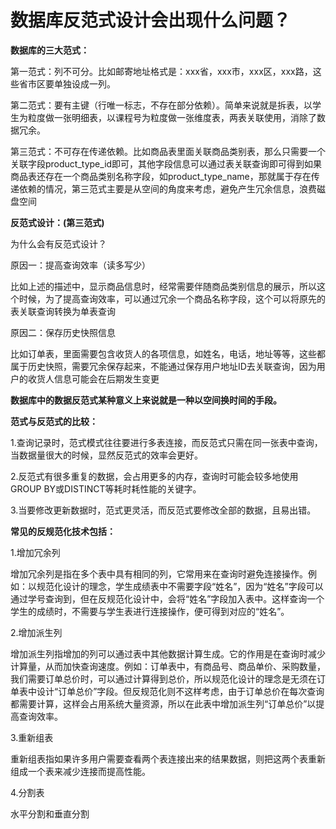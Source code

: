 # 数据库反范式设计会出现什么问题？

**数据库的三大范式：**

第一范式：列不可分。比如邮寄地址格式是：xxx省，xxx市，xxx区，xxx路，这些省市区要单独设成一列。

第二范式：要有主键（行唯一标志，不存在部分依赖）。简单来说就是拆表，以学生为粒度做一张明细表，以课程号为粒度做一张维度表，两表关联使用，消除了数据冗余。

第三范式：不可存在传递依赖。比如商品表里面关联商品类别表，那么只需要一个关联字段product_type_id即可，其他字段信息可以通过表关联查询即可得到如果商品表还存在一个商品类别名称字段，如product_type_name，那就属于存在传递依赖的情况，第三范式主要是从空间的角度来考虑，避免产生冗余信息，浪费磁盘空间

**反范式设计：(第三范式)**

为什么会有反范式设计？

原因一：提高查询效率（读多写少） 

比如上述的描述中，显示商品信息时，经常需要伴随商品类别信息的展示，所以这个时候，为了提高查询效率，可以通过冗余一个商品名称字段，这个可以将原先的表关联查询转换为单表查询

原因二：保存历史快照信息

比如订单表，里面需要包含收货人的各项信息，如姓名，电话，地址等等，这些都属于历史快照，需要冗余保存起来，不能通过保存用户地址ID去关联查询，因为用户的收货人信息可能会在后期发生变更

**数据库中的数据反范式某种意义上来说就是一种以空间换时间的手段。**


**范式与反范式的比较：**

1.查询记录时，范式模式往往要进行多表连接，而反范式只需在同一张表中查询，当数据量很大的时候，显然反范式的效率会更好。

2.反范式有很多重复的数据，会占用更多的内存，查询时可能会较多地使用GROUP BY或DISTINCT等耗时耗性能的关键字。

3.当要修改更新数据时，范式更灵活，而反范式要修改全部的数据，且易出错。


**常见的反规范化技术包括：**

1.增加冗余列

增加冗余列是指在多个表中具有相同的列，它常用来在查询时避免连接操作。例如：以规范化设计的理念，学生成绩表中不需要字段“姓名”，因为“姓名”字段可以通过学号查询到，但在反规范化设计中，会将“姓名”字段加入表中。这样查询一个学生的成绩时，不需要与学生表进行连接操作，便可得到对应的“姓名”。

2.增加派生列

增加派生列指增加的列可以通过表中其他数据计算生成。它的作用是在查询时减少计算量，从而加快查询速度。例如：订单表中，有商品号、商品单价、采购数量，我们需要订单总价时，可以通过计算得到总价，所以规范化设计的理念是无须在订单表中设计“订单总价”字段。但反规范化则不这样考虑，由于订单总价在每次查询都需要计算，这样会占用系统大量资源，所以在此表中增加派生列“订单总价”以提高查询效率。

3.重新组表

重新组表指如果许多用户需要查看两个表连接出来的结果数据，则把这两个表重新组成一个表来减少连接而提高性能。

4.分割表

水平分割和垂直分割



